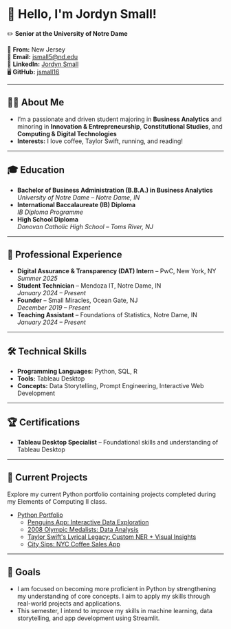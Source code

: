 # 👋 Hello, I'm Jordyn Small!

✏️ **Senior at the University of Notre Dame**  

📍 **From:** New Jersey  
📧 **Email:** [jsmall5@nd.edu](mailto:jsmall5@nd.edu)  
🔗 **LinkedIn:** [Jordyn Small](https://linkedin.com/in/jordyn-small-854868234)  
🖥️ **GitHub:** [jsmall16](https://github.com/jsmall16)  

---

## 🙋‍♀️ **About Me**  
- I’m a passionate and driven student majoring in **Business Analytics** and minoring in **Innovation & Entrepreneurship**, **Constitutional Studies**, and **Computing & Digital Technologies**
- **Interests:** I love coffee, Taylor Swift, running, and reading!

---

## 🎓 **Education**  
- **Bachelor of Business Administration (B.B.A.) in Business Analytics**  
  *University of Notre Dame – Notre Dame, IN*  
- **International Baccalaureate (IB) Diploma**  
  *IB Diploma Programme*  
- **High School Diploma**  
  *Donovan Catholic High School – Toms River, NJ*  

---

## 🌟 **Professional Experience**  
- **Digital Assurance & Transparency (DAT) Intern** – PwC, New York, NY  
  *Summer 2025*  
- **Student Technician** – Mendoza IT, Notre Dame, IN  
  *January 2024 – Present*  
- **Founder** – Small Miracles, Ocean Gate, NJ  
  *December 2019 – Present*  
- **Teaching Assistant** – Foundations of Statistics, Notre Dame, IN  
  *January 2024 – Present*  

---

## 🛠️ **Technical Skills**  
- **Programming Languages:** Python, SQL, R  
- **Tools:** Tableau Desktop
- **Concepts:** Data Storytelling, Prompt Engineering, Interactive Web Development
---

## 🏆 **Certifications**  
- **Tableau Desktop Specialist** – Foundational skills and understanding of Tableau Desktop  

---

## 📂 **Current Projects**  
Explore my current Python portfolio containing projects completed during my Elements of Computing II class.
- [Python Portfolio](https://github.com/jsmall16/Small-Python-Portfolio)
  - [Penguins App: Interactive Data Exploration](https://github.com/jsmall16/Small-Python-Portfolio/tree/main/basic%20streamlit%20app)
  - [2008 Olympic Medalists: Data Analysis](https://github.com/jsmall16/Small-Python-Portfolio/tree/main/TidyData-Project)
  - [Taylor Swift's Lyrical Legacy: Custom NER + Visual Insights](https://github.com/jsmall16/Small-Python-Portfolio/tree/main/NERStreamlitApp)
  - [City Sips: NYC Coffee Sales App](https://github.com/jsmall16/Small-Python-Portfolio/tree/main/StreamlitAppFinal)

---

## 🚀 **Goals**
- I am focused on becoming more proficient in Python by strengthening my understanding of core concepts. I aim to apply my skills through real-world projects and applications.
- This semester, I intend to improve my skills in machine learning, data storytelling, and app development using Streamlit.
